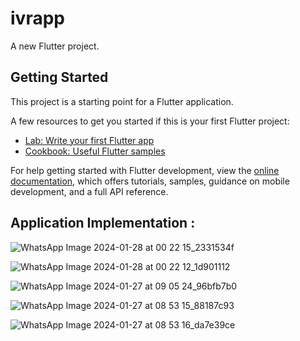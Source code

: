 # ivrapp

A new Flutter project.

## Getting Started

This project is a starting point for a Flutter application.

A few resources to get you started if this is your first Flutter project:

- [Lab: Write your first Flutter app](https://docs.flutter.dev/get-started/codelab)
- [Cookbook: Useful Flutter samples](https://docs.flutter.dev/cookbook)

For help getting started with Flutter development, view the
[online documentation](https://docs.flutter.dev/), which offers tutorials,
samples, guidance on mobile development, and a full API reference.

## Application Implementation :
![WhatsApp Image 2024-01-28 at 00 22 15_2331534f](https://github.com/ParthWande/Team_Khanaa_Khazaana/assets/110710412/6e3d6c59-ab5b-498c-800e-389a5275a20d)

![WhatsApp Image 2024-01-28 at 00 22 12_1d901112](https://github.com/ParthWande/Team_Khanaa_Khazaana/assets/110710412/4a0f2e1b-0c76-495c-bb73-18d7ac0e6aba)

![WhatsApp Image 2024-01-27 at 09 05 24_96bfb7b0](https://github.com/ParthWande/Team_Khanaa_Khazaana/assets/110710412/247f93fb-0ee6-4259-b886-089ab034df86)

![WhatsApp Image 2024-01-27 at 08 53 15_88187c93](https://github.com/ParthWande/Team_Khanaa_Khazaana/assets/110710412/49279e42-0c46-4127-9c91-7f7d1e4482d2)

![WhatsApp Image 2024-01-27 at 08 53 16_da7e39ce](https://github.com/ParthWande/Team_Khanaa_Khazaana/assets/110710412/35624d3a-d798-43a3-b04f-008f6a354a65)


